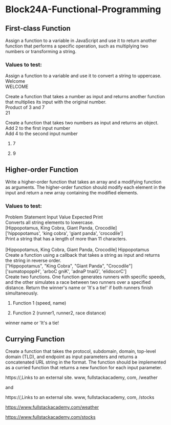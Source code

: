 # Block24A-Functional-Programming

## First-class Function
Assign a function to a variable in JavaScript and use it to return another function that performs a specific operation, such as multiplying two numbers or transforming a string.</br>

### Values to test:</br>

Assign a function to a variable and use it to convert a string to uppercase.</br>
Welcome	</br>
WELCOME</br>

Create a function that takes a number as input and returns another function that multiplies its input with the original number.</br>
Product of 3 and 7	</br>
21</br>

Create a function that takes two numbers as input and returns an object.</br>
Add 2 to the first input number</br>
Add 4 to the second input number</br>
1. 7</br>

2. 9</br>

## Higher-order Function
Write a higher-order function that takes an array and a modifying function as arguments. The higher-order function should modify each element in the input and return a new array containing the modified elements. </br>

### Values to test:</br>

Problem Statement	Input Value	Expected Print</br>
Converts all string elements to lowercase.</br>
	 [Hippopotamus, King Cobra, Giant Panda, Crocodile]	</br>
     ['hippopotamus', 'king cobra', 'giant panda', 'crocodile']</br>
Print a string that has a length of more than 11 characters.</br>	
 [Hippopotamus, King Cobra, Giant Panda, Crocodile]	Hippopotamus</br>
Create a function using a callback that takes a string as input and returns the string in reverse order.	</br>
["Hippopotamus", "King Cobra", "Giant Panda", "Crocodile"]	['sumatopoppiH', 'arboC gniK', 'adnaP tnaiG', 'elidocorC']</br>
Create two functions. One function generates runners with specific speeds, and the other simulates a race between two runners over a specified distance. Return the winner's name or 'It's a tie!' if both runners finish simultaneously.	</br>
1. Function 1 (speed, name)</br>

2. Function 2 (runner1, runner2, race distance)</br>

winner name or 'It's a tie!</br>

## Currying Function
Create a function that takes the protocol, subdomain, domain, top-level domain (TLD), and endpoint as input parameters and returns a concatenated URL string in the format. The function should be implemented as a curried function that returns a new function for each input parameter.</br>

https://,Links to an external site. www, fullstackacademy, com, /weather</br>

and</br>

https://,Links to an external site. www, fullstackacademy, com, /stocks</br>

https://www.fullstackacademy.com/weather</br>

https://www.fullstackacademy.com/stocks</br>

 